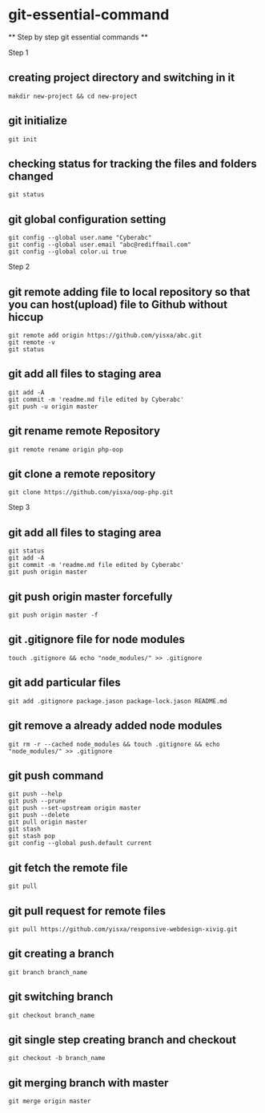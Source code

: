# git-essential-command
**
Step by step git essential commands
**



Step 1
## creating project directory and switching in it

```
makdir new-project && cd new-project
```

## git initialize
	git init

## checking status for tracking the files and folders changed
	git status

## git global configuration setting

	git config --global user.name "Cyberabc"
	git config --global user.email "abc@rediffmail.com"
	git config --global color.ui true

Step 2
## git remote adding file to local repository so that you can host(upload) file to Github without hiccup
	git remote add origin https://github.com/yisxa/abc.git
	git remote -v
	git status

## git add all files to staging area
	git add -A
	git commit -m 'readme.md file edited by Cyberabc'
	git push -u origin master

## git rename remote Repository
	git remote rename origin php-oop

## git clone a remote repository
    git clone https://github.com/yisxa/oop-php.git

Step 3
## git add all files to staging area
	git status
	git add -A
	git commit -m 'readme.md file edited by Cyberabc'
	git push origin master

## git push origin master forcefully
	git push origin master -f

## git .gitignore file for node modules
	touch .gitignore && echo "node_modules/" >> .gitignore

## git add particular files
	git add .gitignore package.jason package-lock.jason README.md

## git remove a already added node modules
	git rm -r --cached node_modules && touch .gitignore && echo "node_modules/" >> .gitignore

## git push command
	git push --help
	git push --prune
	git push --set-upstream origin master
	git push --delete
	git pull origin master
	git stash
	git stash pop
	git config --global push.default current

## git fetch the remote file
	git pull

## git pull request for remote files
    git pull https://github.com/yisxa/responsive-webdesign-xivig.git

## git creating a branch
	git branch branch_name

## git switching branch
	git checkout branch_name

## git single step creating branch and checkout
	git checkout -b branch_name

## git merging branch with master
    git merge origin master
